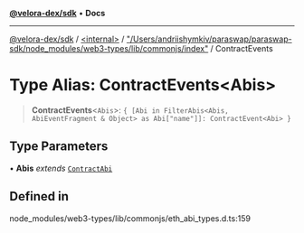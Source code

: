 [**@velora-dex/sdk**](../../../../README.md) • **Docs**

***

[@velora-dex/sdk](../../../../globals.md) / [\<internal\>](../../../README.md) / ["/Users/andriishymkiv/paraswap/paraswap-sdk/node\_modules/web3-types/lib/commonjs/index"](../README.md) / ContractEvents

# Type Alias: ContractEvents\<Abis\>

> **ContractEvents**\<`Abis`\>: `{ [Abi in FilterAbis<Abis, AbiEventFragment & Object> as Abi["name"]]: ContractEvent<Abi> }`

## Type Parameters

• **Abis** *extends* [`ContractAbi`](../../../type-aliases/ContractAbi.md)

## Defined in

node\_modules/web3-types/lib/commonjs/eth\_abi\_types.d.ts:159
